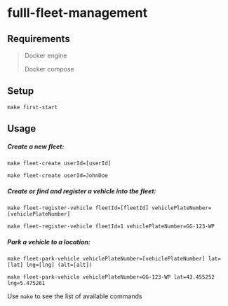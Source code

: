 # fulll-fleet-management

## Requirements

>Docker engine
> 
>Docker compose

## Setup

`make first-start`

## Usage

##### Create a new fleet:

```
make fleet-create userId=[userId]

make fleet-create userId=JohnDoe
```

##### Create or find and register a vehicle into the fleet:

```
make fleet-register-vehicle fleetId=[fleetId] vehiclePlateNumber=[vehiclePlateNumber]

make fleet-register-vehicle fleetId=1 vehiclePlateNumber=GG-123-WP
```

##### Park a vehicle to a location:

```
make fleet-park-vehicle vehiclePlateNumber=[vehiclePlateNumber] lat=[lat] lng=[lng] (alt=[alt])

make fleet-park-vehicle vehiclePlateNumber=GG-123-WP lat=43.455252 lng=5.475261
```

Use `make` to see the list of available commands
